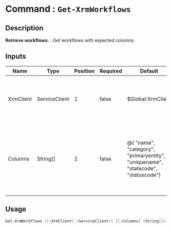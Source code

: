 ﻿# Command : `Get-XrmWorkflows` 

## Description

**Retrieve workflows.** : Get workflows with expected columns.

## Inputs

Name|Type|Position|Required|Default|Description
----|----|--------|--------|-------|-----------
XrmClient|ServiceClient|1|false|$Global:XrmClient|Xrm connector initialized to target instance. Use latest one by default. (Dataverse ServiceClient)
Columns|String[]|2|false|@( "name", "category", "primaryentity", "uniquename", "statecode", "statuscode")|Specify expected columns to retrieve. (Default : "name", "category", "primaryentity", "uniquename", "statecode", "statuscode")


## Usage

```Powershell 
Get-XrmWorkflows [[-XrmClient] <ServiceClient>] [[-Columns] <String[]>] [<CommonParameters>]
``` 


